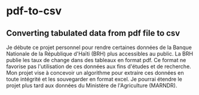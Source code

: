 # pdf-to-csv
## Converting tabulated data from pdf file to csv

Je débute ce projet personnel pour rendre certaines données de la Banque Nationale de la République d'Haïti (BRH) plus accessibles au public. La BRH publie les taux de change dans des tableaux en format pdf. Ce format ne favorise pas l'utilisation de ces données aux fins d'études et de recherche. Mon projet vise à concevoir un algorithme pour extraire ces données en toute intégrité et les souvegarder en format excel. Je pourrai étendre le projet plus tard aux données du Ministère de l'Agriculture (MARNDR).
